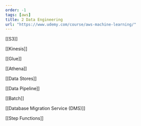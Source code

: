 ```yaml
---
order: -1
tags: [aws]
title: 2 Data Engineering
url: "https://www.udemy.com/course/aws-machine-learning/"
---
```


[[S3]]

[[Kinesis]]

[[Glue]]

[[Athena]]

[[Data Stores]]

[[Data Pipeline]]

[[Batch]]

[[Database Migration Service (DMS)]]

[[Step Functions]]

